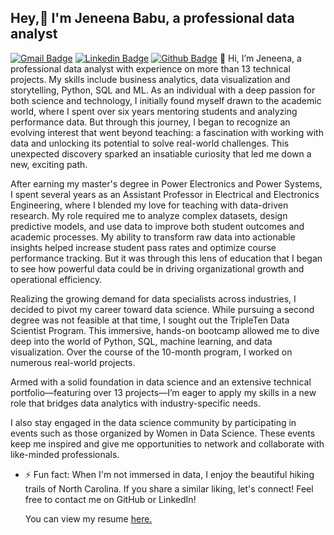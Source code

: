 ## Hey,👋 I'm Jeneena Babu, a professional data analyst
[![Gmail Badge](https://img.shields.io/badge/-jeneenababu@gmail.com-c14438?style=flat&logo=Gmail&logoColor=white&link=mailto:jeneenababu@gmail.com)](mailto:jeneenababu@gmail.com)
[![Linkedin Badge](https://img.shields.io/badge/-jeneenababu-0072b1?style=flat&logo=Linkedin&logoColor=white&link=https://www.linkedin.com/in/jeneenababu/)](https://www.linkedin.com/in/jeneenababu/) 
[![Github Badge](https://img.shields.io/badge/Github-Jeneena--91-grey?style=flat&logo=github&logoColor=white)](https://github.com/Jeneena-91/)
👋 Hi, I’m Jeneena, a professional data analyst with experience on more than 13 technical projects. My skills include business analytics, data visualization and storytelling, Python, SQL and ML. As an individual with a deep passion for both science and technology, I initially found myself drawn to the academic world, where I spent over six years mentoring students and analyzing performance data. But through this journey, I began to recognize an evolving interest that went beyond teaching: a fascination with working with data and unlocking its potential to solve real-world challenges. This unexpected discovery sparked an insatiable curiosity that led me down a new, exciting path.

After earning my master's degree in Power Electronics and Power Systems, I spent several years as an Assistant Professor in Electrical and Electronics Engineering, where I blended my love for teaching with data-driven research. My role required me to analyze complex datasets, design predictive models, and use data to improve both student outcomes and academic processes. My ability to transform raw data into actionable insights helped increase student pass rates and optimize course performance tracking. But it was through this lens of education that I began to see how powerful data could be in driving organizational growth and operational efficiency.

Realizing the growing demand for data specialists across industries, I decided to pivot my career toward data science. While pursuing a second degree was not feasible at that time, I sought out the TripleTen Data Scientist Program. This immersive, hands-on bootcamp allowed me to dive deep into the world of Python, SQL, machine learning, and data visualization. Over the course of the 10-month program, I worked on numerous real-world projects.

Armed with a solid foundation in data science and an extensive technical portfolio—featuring over 13 projects—I’m eager to apply my skills in a new role that bridges data analytics with industry-specific needs.

I also stay engaged in the data science community by participating in events such as those organized by Women in Data Science. These events keep me inspired and give me opportunities to network and collaborate with like-minded professionals.

- ⚡ Fun fact: When I'm not immersed in data, I enjoy the beautiful hiking trails of North Carolina. If you share a similar liking, let's connect!
Feel free to contact me on GitHub or LinkedIn!</p><p align='left'> You can view my resume <a href='https://drive.google.com/file/d/1WJb7yn0_0WrFcFWPnuP9uUBN4JAwWktk/view?usp=sharing ' target=_blank><u>here</u>.</a></p>
<!---
Jeneena-91/Jeneena-91 is a ✨ special ✨ repository because its `README.md` (this file) appears on your GitHub profile.
You can click the Preview link to take a look at your changes.
--->
